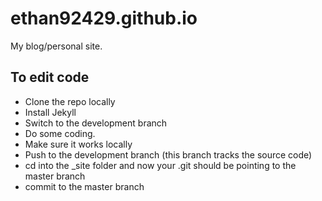 # ethan92429.github.io
My blog/personal site. 

## To edit code
* Clone the repo locally
* Install Jekyll
* Switch to the development branch
* Do some coding. 
* Make sure it works locally
* Push to the development branch (this branch tracks the source code) 
* cd into the _site folder and now your .git should be pointing to the master branch
* commit to the master branch
